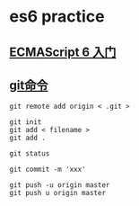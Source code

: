 # es6 practice
## <a href="http://es6.ruanyifeng.com" target="_blank">ECMAScript 6 入门</a>

## <a href="http://www.liaoxuefeng.com/wiki/0013739516305929606dd18361248578c67b8067c8c017b000" target="_blank">git命令</a>

```
git remote add origin < .git >

git init
git add < filename >  
git add .  

git status

git commit -m 'xxx'

git push -u origin master
git push u origin master
```